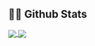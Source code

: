 ## 👨‍💻 Github Stats
<a href="https://github.com/changwoojung2">
  <img align="center" src="https://github-readme-stats.vercel.app/api?username=changwoojung2&show_icons=true&line_height=27&theme=solarized-dark" />
</a>
<a href="https://github.com/changwoojung2">
  <img align="center" src="https://github-readme-stats.vercel.app/api/top-langs/?username=changwoojung2&theme=solarized-dark&exclude_repo=changwoojung2.github.io&langs_count=3" />
</a>

<!--
**changwoojung2/changwoojung2** is a ✨ _special_ ✨ repository because its `README.md` (this file) appears on your GitHub profile.
Here are some ideas to get you started:

- 🔭 I’m currently working on ...
- 🌱 I’m currently learning ...
- 👯 I’m looking to collaborate on ...
- 🤔 I’m looking for help with ...
- 💬 Ask me about ...
- 📫 How to reach me: ...
- 😄 Pronouns: ...
- ⚡ Fun fact: ...
-->
